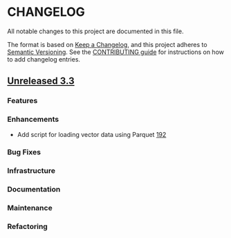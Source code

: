 
# CHANGELOG
All notable changes to this project are documented in this file.

The format is based on [Keep a Changelog](https://keepachangelog.com/en/1.0.0/), and this project adheres to [Semantic Versioning](https://semver.org/spec/v2.0.0.html). See the [CONTRIBUTING guide](./CONTRIBUTING.md#Changelog) for instructions on how to add changelog entries.

## [Unreleased 3.3](https://github.com/opensearch-project/opensearch-jvector/compare/3.2...HEAD)
### Features
### Enhancements
* Add script for loading vector data using Parquet [192](https://github.com/opensearch-project/opensearch-jvector/issues/192)
### Bug Fixes
### Infrastructure
### Documentation
### Maintenance
### Refactoring

